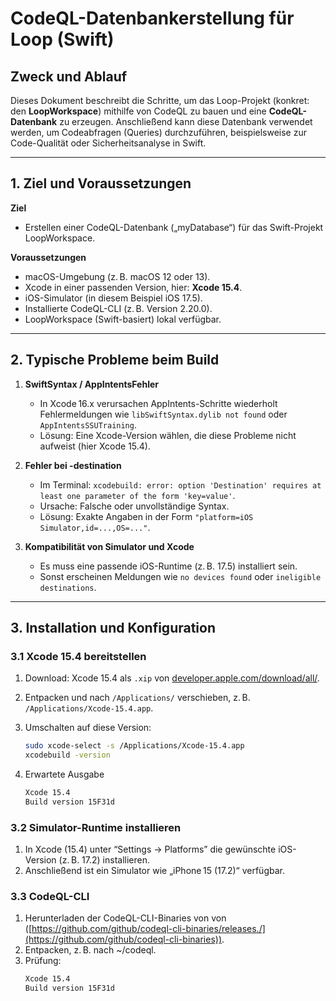 # CodeQL-Datenbankerstellung für Loop (Swift)

## Zweck und Ablauf

Dieses Dokument beschreibt die Schritte, um das Loop-Projekt (konkret: den **LoopWorkspace**) mithilfe von CodeQL zu bauen und eine **CodeQL-Datenbank** zu erzeugen. Anschließend kann diese Datenbank verwendet werden, um Codeabfragen (Queries) durchzuführen, beispielsweise zur Code-Qualität oder Sicherheitsanalyse in Swift.

---

## 1. Ziel und Voraussetzungen

**Ziel**  
- Erstellen einer CodeQL-Datenbank („myDatabase“) für das Swift-Projekt LoopWorkspace.

**Voraussetzungen**  
- macOS-Umgebung (z. B. macOS 12 oder 13).
- Xcode in einer passenden Version, hier: **Xcode 15.4**.
- iOS-Simulator (in diesem Beispiel iOS 17.5).
- Installierte CodeQL-CLI (z. B. Version 2.20.0).
- LoopWorkspace (Swift-basiert) lokal verfügbar.

---

## 2. Typische Probleme beim Build

1. **SwiftSyntax / AppIntentsFehler**  
   - In Xcode 16.x verursachen AppIntents-Schritte wiederholt Fehlermeldungen wie `libSwiftSyntax.dylib not found` oder `AppIntentsSSUTraining`.
   - Lösung: Eine Xcode-Version wählen, die diese Probleme nicht aufweist (hier Xcode 15.4).

2. **Fehler bei -destination**  
   - Im Terminal: `xcodebuild: error: option 'Destination' requires at least one parameter of the form 'key=value'`.
   - Ursache: Falsche oder unvollständige Syntax.  
   - Lösung: Exakte Angaben in der Form `"platform=iOS Simulator,id=...,OS=..."`.

3. **Kompatibilität von Simulator und Xcode**  
   - Es muss eine passende iOS-Runtime (z. B. 17.5) installiert sein.  
   - Sonst erscheinen Meldungen wie `no devices found` oder `ineligible destinations`.

---

## 3. Installation und Konfiguration

### 3.1 Xcode 15.4 bereitstellen

1. Download: Xcode 15.4 als `.xip` von [developer.apple.com/download/all/](https://developer.apple.com/download/all/).
2. Entpacken und nach `/Applications/` verschieben, z. B. `/Applications/Xcode-15.4.app`.
3. Umschalten auf diese Version:

   ```bash
   sudo xcode-select -s /Applications/Xcode-15.4.app
   xcodebuild -version

4. Erwartete Ausgabe
    ```bash
   Xcode 15.4
   Build version 15F31d

### 3.2 Simulator-Runtime installieren
1. In Xcode (15.4) unter “Settings → Platforms” die gewünschte iOS-Version (z. B. 17.2) installieren.
2. Anschließend ist ein Simulator wie „iPhone 15 (17.2)“ verfügbar.

### 3.3 CodeQL-CLI
1. Herunterladen der CodeQL-CLI-Binaries von von ([https://github.com/github/codeql-cli-binaries/releases./](https://github.com/github/codeql-cli-binaries)).
2. Entpacken, z. B. nach ~/codeql.
3. Prüfung:
    ```bash
   Xcode 15.4
   Build version 15F31d



